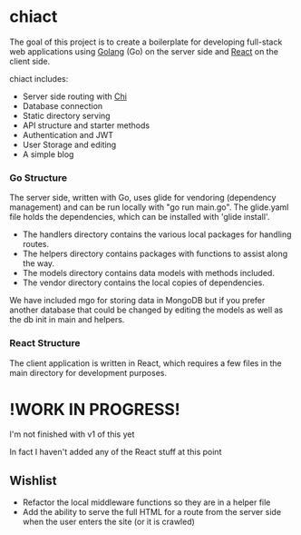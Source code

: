 # chiact

The goal of this project is to create a boilerplate for developing full-stack web applications using [Golang](https://golang.org) (Go) on the server side and [React](https://facebook.github.io/react/) on the client side.

chiact includes:
* Server side routing with [Chi](https://github.com/pressly/chi)
* Database connection
* Static directory serving
* API structure and starter methods
* Authentication and JWT
* User Storage and editing
* A simple blog

### Go Structure
The server side, written with Go, uses glide for vendoring (dependency management) and can be run locally with "go run main.go". The glide.yaml file holds the dependencies, which can be installed with 'glide install'.

* The handlers directory contains the various local packages for handling routes.
* The helpers directory contains packages with functions to assist along the way.
* The models directory contains data models with methods included.
* The vendor directory contains the local copies of dependencies.

We have included mgo for storing data in MongoDB but if you prefer another database that could be changed by editing the models as well as the db init in main and helpers.

### React Structure
The client application is written in React, which requires a few files in the main directory for development purposes.

# !WORK IN PROGRESS!
I'm not finished with v1 of this yet

In fact I haven't added any of the React stuff at this point

## Wishlist
* Refactor the local middleware functions so they are in a helper file
* Add the ability to serve the full HTML for a route from the server side when the user enters the site (or it is crawled)
